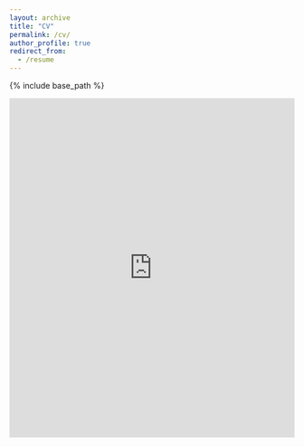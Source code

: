 ```yaml
---
layout: archive
title: "CV"
permalink: /cv/
author_profile: true
redirect_from:
  - /resume
---
```


{% include base_path %}

<iframe src="http://biwenling.github.io/files/BiwenLing_CV.pdf" 
        width="100%" 
        height="600px" 
        style="border: none;">
    Your browser does not support embedded PDFs. 
    You can download it [here](http://biwenling.github.io/files/BiwenLing_CV.pdf).
</iframe>


